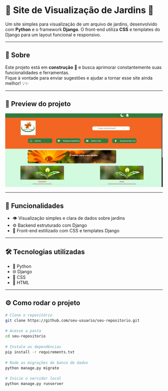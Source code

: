# 🌿 Site de Visualização de Jardins 🌿

Um site simples para visualização de um arquivo de jardins, desenvolvido com **Python** e o framework **Django**. O front-end utiliza **CSS** e templates do Django para um layout funcional e responsivo.

---

## 📝 Sobre

Este projeto está em **construção** 🚧 e busca aprimorar constantemente suas funcionalidades e ferramentas.  
Fique à vontade para enviar sugestões e ajudar a tornar esse site ainda melhor! 💡✨

---

## 📸 Preview do projeto

![Print do site](galeria/jardim.png)

---

## 🚀 Funcionalidades

- 👁️ Visualização simples e clara de dados sobre jardins  
- ⚙️ Backend estruturado com Django  
- 🎨 Front-end estilizado com CSS e templates Django  

---

## 🛠️ Tecnologias utilizadas

- 🐍 Python  
- 🌐 Django  
- 🎨 CSS  
- 📄 HTML 
---

## ⚙️ Como rodar o projeto

```bash
# Clone o repositório
git clone https://github.com/seu-usuario/seu-repositorio.git

# Acesse a pasta
cd seu-repositorio

# Instale as dependências
pip install -r requirements.txt

# Rode as migrações do banco de dados
python manage.py migrate

# Inicie o servidor local
python manage.py runserver
